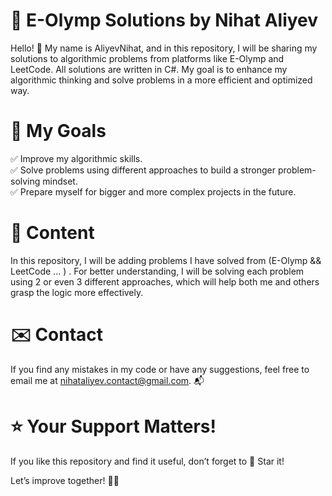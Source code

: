 # 🚀 E-Olymp Solutions by Nihat Aliyev
Hello! 👋 My name is AliyevNihat, and in this repository, I will be sharing my solutions to algorithmic problems from platforms like E-Olymp and LeetCode. All solutions are written in C#. My goal is to enhance my algorithmic thinking and solve problems in a more efficient and optimized way.

# 📌 My Goals

✅ Improve my algorithmic skills.<br>
✅ Solve problems using different approaches to build a stronger problem-solving mindset.<br>
✅ Prepare myself for bigger and more complex projects in the future.

# 📁 Content

In this repository, I will be adding problems I have solved from (E-Olymp && LeetCode ... ) . For better understanding, I will be solving each problem using 2 or even 3 different approaches, which will help both me and others grasp the logic more effectively.

# ✉️ Contact

If you find any mistakes in my code or have any suggestions, feel free to email me at nihataliyev.contact@gmail.com. 📬

# ⭐ Your Support Matters!

If you like this repository and find it useful, don’t forget to 🌟 Star it!

Let’s improve together! 💪🔥
